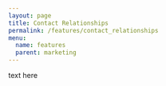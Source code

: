 ```yaml
---
layout: page
title: Contact Relationships
permalink: /features/contact_relationships
menu:
  name: features
  parent: marketing
---
```


text here


